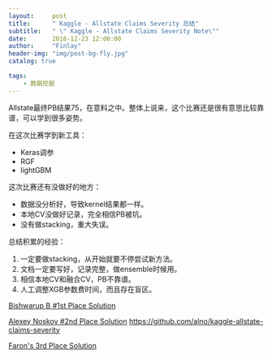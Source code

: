 ```yaml
---
layout:     post
title:      " Kaggle - Allstate Claims Severity 总结"
subtitle:   " \" Kaggle - Allstate Claims Severity Note\""
date:       2016-12-23 12:00:00
author:     "Finlay"
header-img: "img/post-bg-fly.jpg"
catalog: true

tags:
    - 数据挖掘
---
```


Allstate最终PB结果75，在意料之中。整体上说来，这个比赛还是很有意思比较靠谱，可以学到很多姿势。

在这次比赛学到新工具：
- Keras调参
- RGF
- lightGBM

这次比赛还有没做好的地方：
- 数据没分析好，导致kernel结果都一样。
- 本地CV没做好记录，完全相信PB被坑。
- 没有做stacking，重大失误。

总结积累的经验：
1. 一定要做stacking，从开始就要不停尝试新方法。
2. 文档一定要写好，记录完整，做ensemble时候用。
3. 相信本地CV和融合CV，PB不靠谱。
4. 人工调整XGB参数费时间，而且存在盲区。

[Bishwarup B #1st Place Solution](https://www.kaggle.com/c/allstate-claims-severity/forums/t/26416/1st-place-solution)

[Alexey Noskov #2nd Place Solution](https://www.kaggle.com/c/allstate-claims-severity/forums/t/26427/2nd-place-solution)
https://github.com/alno/kaggle-allstate-claims-severity

[Faron's 3rd Place Solution](https://www.kaggle.com/c/allstate-claims-severity/forums/t/26447/faron-s-3rd-place-solution)
